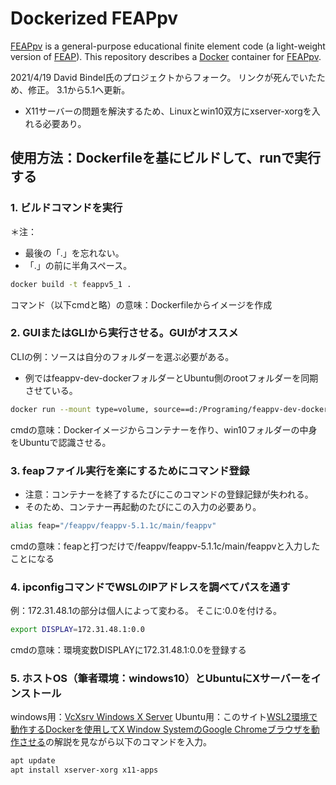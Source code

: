 # Dockerized FEAPpv

[FEAPpv] is a general-purpose educational finite element code
(a light-weight version of [FEAP]).  This repository describes
a [Docker] container for [FEAPpv].

[FEAPpv]: http://projects.ce.berkeley.edu/feap/feappv/

[FEAP]: http://projects.ce.berkeley.edu//feap/

[Docker]: https://www.docker.com/

[DockerHub]: https://hub.docker.com/r/dbindel/feappv-dev/

2021/4/19
David Bindel氏のプロジェクトからフォーク。
リンクが死んでいたため、修正。
3.1から5.1へ更新。

* X11サーバーの問題を解決するため、Linuxとwin10双方にxserver-xorgを入れる必要あり。

## 使用方法：Dockerfileを基にビルドして、runで実行する

### 1. ビルドコマンドを実行

＊注：

* 最後の「.」を忘れない。
* 「.」の前に半角スペース。

```sh
docker build -t feappv5_1 .
```

コマンド（以下cmdと略）の意味：Dockerfileからイメージを作成

### 2. GUIまたはGLIから実行させる。GUIがオススメ

CLIの例：ソースは自分のフォルダーを選ぶ必要がある。

* 例ではfeappv-dev-dockerフォルダーとUbuntu側のrootフォルダーを同期させている。

```sh
docker run --mount type=volume, source==d:/Programing/feappv-dev-docker, target=/root feappv5_1
```

cmdの意味：Dockerイメージからコンテナーを作り、win10フォルダーの中身をUbuntuで認識させる。

### 3. feapファイル実行を楽にするためにコマンド登録

* 注意：コンテナーを終了するたびにこのコマンドの登録記録が失われる。
* そのため、コンテナー再起動のたびにこの入力の必要あり。

```sh
alias feap="/feappv/feappv-5.1.1c/main/feappv"
```

cmdの意味：feapと打つだけで/feappv/feappv-5.1.1c/main/feappvと入力したことになる

### 4. ipconfigコマンドでWSLのIPアドレスを調べてパスを通す

例：172.31.48.1の部分は個人によって変わる。 そこに:0.0を付ける。

```sh
export DISPLAY=172.31.48.1:0.0
```

cmdの意味：環境変数DISPLAYに172.31.48.1:0.0を登録する

### 5. ホストOS（筆者環境：windows10）とUbuntuにXサーバーをインストール

windows用：[VcXsrv Windows X Server](https://sourceforge.net/projects/vcxsrv/)
Ubuntu用：このサイト[WSL2環境で動作するDockerを使用してX Window SystemのGoogle Chromeブラウザを動作させる](https://uepon.hatenadiary.com/entry/2020/12/30/005941)の解説を見ながら以下のコマンドを入力。

```sh
apt update
apt install xserver-xorg x11-apps
```

